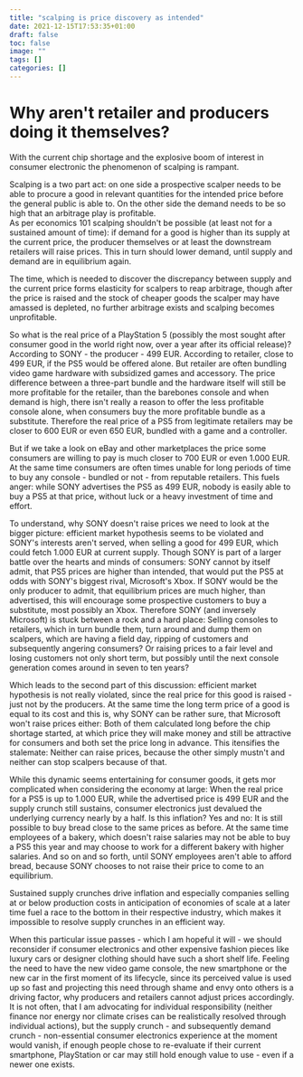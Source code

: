 ```yaml
---
title: "scalping is price discovery as intended"
date: 2021-12-15T17:53:35+01:00
draft: false
toc: false
image: ""
tags: []
categories: []
---
```


# Why aren't retailer and producers doing it themselves?
<!--more-->
With the current chip shortage and the explosive boom of interest in consumer electronic the phenomenon of scalping is rampant.

Scalping is a two part act: on one side a prospective scalper needs to be able to procure a good in relevant quantities for the intended price before the general public is able to. On the other side the demand needs to be so high that an arbitrage play is profitable.<br />
As per economics 101 scalping shouldn't be possible (at least not for a sustained amount of time): if demand for a good is higher than its supply at the current price, the producer themselves or at least the downstream retailers will raise prices. This in turn should lower demand, until supply and demand are in equilibrium again.

The time, which is needed to discover the discrepancy between supply and the current price forms elasticity for scalpers to reap arbitrage, though after the price is raised and the stock of cheaper goods the scalper may have amassed is depleted, no further arbitrage exists and scalping becomes unprofitable.

So what is the real price of a PlayStation 5 (possibly the most sought after consumer good in the world right now, over a year after its official release)? According to SONY - the producer - 499 EUR. According to retailer, close to 499 EUR, if the PS5 would be offered alone. But retailer are often bundling video game hardware with subsidized games and accessory. The price difference between a three-part bundle and the hardware itself will still be more profitable for the retailer, than the barebones console and when demand is high, there isn't really a reason to offer the less profitable console alone, when consumers buy the more profitable bundle as a substitute. Therefore the real price of a PS5 from legitimate retailers may be closer to 600 EUR or even 650 EUR, bundled with a game and a controller.

But if we take a look on eBay and other marketplaces the price some consumers are willing to pay is much closer to 700 EUR or even 1.000 EUR. At the same time consumers are often times unable for long periods of time to buy any console - bundled or not - from reputable retailers. This fuels anger: while SONY advertises the PS5 as 499 EUR, nobody is easily able to buy a PS5 at that price, without luck or a heavy investment of time and effort.

To understand, why SONY doesn't raise prices we need to look at the bigger picture: efficient market hypothesis seems to be violated and SONY's interests aren't served, when selling a good for 499 EUR, which could fetch 1.000 EUR at current supply. Though SONY is part of a larger battle over the hearts and minds of consumers: SONY cannot by itself admit, that PS5 prices are higher than intended, that would put the PS5 at odds with SONY's biggest rival, Microsoft's Xbox. If SONY would be the only producer to admit, that equilibrium prices are much higher, than advertised, this will encourage some prospective customers to buy a substitute, most possibly an Xbox. Therefore SONY (and inversely Microsoft) is stuck between a rock and a hard place: Selling consoles to retailers, which in turn bundle them, turn around and dump them on scalpers, which are having a field day, ripping of customers and subsequently angering consumers? Or raising prices to a fair level and losing customers not only short term, but possibly until the next console generation comes around in seven to ten years?

Which leads to the second part of this discussion: efficient market hypothesis is not really violated, since the real price for this good is raised - just not by the producers. At the same time the long term price of a good is equal to its cost and this is, why SONY can be rather sure, that Microsoft won't raise prices either: Both of them calculated long before the chip shortage started, at which price they will make money and still be attractive for consumers and both set the price long in advance. This itensifies the stalemate: Neither can raise prices, because the other simply mustn't and neither can stop scalpers because of that.

While this dynamic seems entertaining for consumer goods, it gets mor complicated when considering the economy at large: When the real price for a PS5 is up to 1.000 EUR, while the advertised price is 499 EUR and the supply crunch still sustains, consumer electronics just devalued the underlying currency nearly by a half. Is this inflation? Yes and no: It is still possible to buy bread close to the same prices as before. At the same time employees of a bakery, which doesn't raise salaries may not be able to buy a PS5 this year and may choose to work for a different bakery with higher salaries. And so on and so forth, until SONY employees aren't able to afford bread, because SONY chooses to not raise their price to come to an equilibrium.

Sustained supply crunches drive inflation and especially companies selling at or below production costs in anticipation of economies of scale at a later time fuel a race to the bottom in their respective industry, which makes it impossible to resolve supply crunches in an efficient way.

When this particular issue passes - which I am hopeful it will - we should reconsider if consumer electronics and other expensive fashion pieces like luxury cars or designer clothing should have such a short shelf life. Feeling the need to have the new video game console, the new smartphone or the new car in the first moment of its lifecycle, since its perceived value is used up so fast and projecting this need through shame and envy onto others is a driving factor, why producers and retailers cannot adjust prices accordingly.<br />
It is not often, that I am advocating for individual responsibility (neither finance nor energy nor climate crises can be realistically resolved through individual actions), but the supply crunch - and subsequently demand crunch - non-essential consumer electronics experience at the moment would vanish, if enough people chose to re-evaluate if their current smartphone, PlayStation or car may still hold enough value to use - even if a newer one exists.
